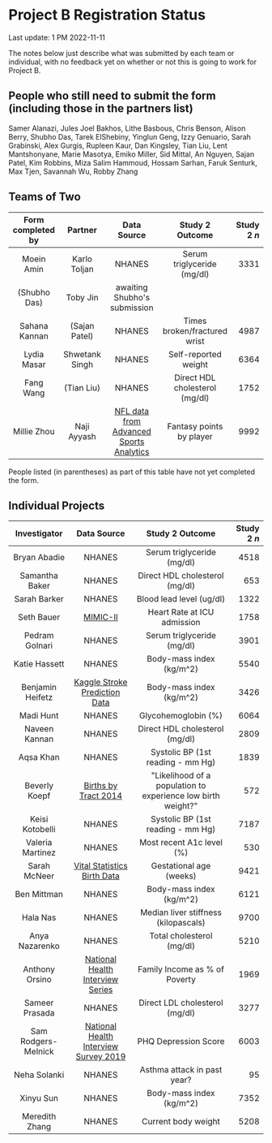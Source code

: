 # Project B Registration Status

Last update: 1 PM 2022-11-11

The notes below just describe what was submitted by each team or individual, with no feedback yet on whether or not this is going to work for Project B.

## People who still need to submit the form (including those in the partners list)

Samer Alanazi, Jules Joel Bakhos, Lithe Basbous, Chris Benson, Alison Berry, Shubho Das, Tarek ElShebiny, Yinglun Geng, Izzy Genuario, Sarah Grabinski, Alex Gurgis, Rupleen Kaur, Dan Kingsley, Tian Liu, Lent Mantshonyane, Marie Masotya, Emiko Miller, Sid Mittal, An Nguyen, Sajan Patel, Kim Robbins, Miza Salim Hammoud, Hossam Sarhan, Faruk Senturk, Max Tjen, Savannah Wu, Robby Zhang

## Teams of Two

Form completed by | Partner | Data Source | Study 2 Outcome | Study 2 *n*
:-----------------: | :---------------: | :-------------------: | :-----------------: | ---:
Moein Amin | Karlo Toljan | NHANES | Serum triglyceride (mg/dl) | 3331
(Shubho Das) | Toby Jin | awaiting Shubho's submission
Sahana Kannan | (Sajan Patel) | NHANES | Times broken/fractured wrist | 4987
Lydia Masar | Shwetank Singh | NHANES | Self-reported weight | 6364
Fang Wang | (Tian Liu) | NHANES | Direct HDL cholesterol (mg/dl) | 1752
Millie Zhou | Naji Ayyash | [NFL data from Advanced Sports Analytics](https://www.advancedsportsanalytics.com/nfl-raw-data) |  Fantasy points by player | 9992

People listed (in parentheses) as part of this table have not yet completed the form.

## Individual Projects

Investigator | Data Source | Study 2 Outcome | Study 2 *n*
:-----------------: | :-------------------: | :-----------------: | ---:
Bryan Abadie | NHANES | Serum triglyceride (mg/dl) | 4518
Samantha Baker | NHANES | Direct HDL cholesterol (mg/dl) | 653
Sarah Barker | NHANES | Blood lead level (ug/dl) | 1322
Seth Bauer | [MIMIC-II](https://physionet.org/content/mimic2-iaccd/1.0/) | Heart Rate at ICU admission | 1758
Pedram Golnari | NHANES | Serum triglyceride (mg/dl) | 3901 
Katie Hassett | NHANES | Body-mass index (kg/m^2) | 5540
Benjamin Heifetz | [Kaggle Stroke Prediction Data](https://www.kaggle.com/datasets/fedesoriano/stroke-prediction-dataset) | Body-mass index (kg/m^2) | 3426 
Madi Hunt | NHANES | Glycohemoglobin (%) | 6064
Naveen Kannan | NHANES | Direct HDL cholesterol (mg/dl) | 2809
Aqsa Khan | NHANES | Systolic BP (1st reading - mm Hg) | 1839
Beverly Koepf | [Births by Tract 2014](https://catalog.data.gov/dataset/births-bytract-2014-b3012) | "Likelihood of a population to experience low birth weight?" | 572
Keisi Kotobelli | NHANES | Systolic BP (1st reading - mm Hg) | 7187
Valeria Martinez | NHANES | Most recent A1c level (%) | 530
Sarah McNeer | [Vital Statistics Birth Data](https://www.nber.org/research/data/vital-statistics-natality-birth-data) | Gestational age (weeks) | 9421
Ben Mittman | NHANES | Body-mass index (kg/m^2) | 6121
Hala Nas | NHANES | Median liver stiffness (kilopascals) | 9700
Anya Nazarenko | NHANES | Total cholesterol (mg/dl) | 5210
Anthony Orsino | [National Health Interview Series](https://healthsurveys.ipums.org) | Family Income as % of Poverty | 1969
Sameer Prasada | NHANES | Direct LDL cholesterol (mg/dl) | 3277
Sam Rodgers-Melnick | [National Health Interview Survey 2019](https://www.cdc.gov/nchs/nhis/2019nhis.htm) | PHQ Depression Score | 6003
Neha Solanki | NHANES | Asthma attack in past year? | 95
Xinyu Sun | NHANES | Body-mass index (kg/m^2) | 7352
Meredith Zhang | NHANES | Current body weight | 5208


